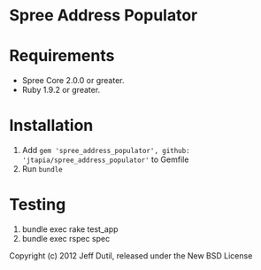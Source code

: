 Spree Address Populator
=============


Requirements
============

* Spree Core 2.0.0 or greater.
* Ruby 1.9.2 or greater.

Installation
============

1. Add `gem 'spree_address_populator', github: 'jtapia/spree_address_populator'` to Gemfile
1. Run `bundle`

Testing
=======

1. bundle exec rake test_app
1. bundle exec rspec spec

Copyright (c) 2012 Jeff Dutil, released under the New BSD License